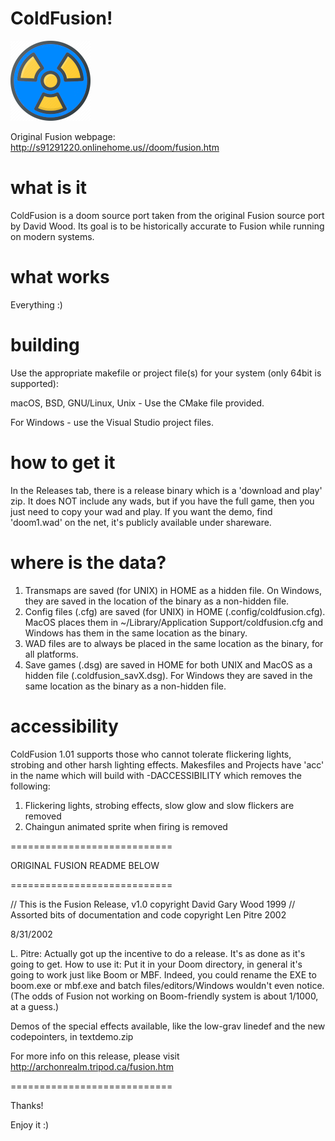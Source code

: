 # ColdFusion!
[![ColdFusion! Icon](https://github.com/atsb/coldfusion/blob/master/src/coldfusion_icon.png)](https://github.com/atsb/coldfusion)

Original Fusion webpage: http://s91291220.onlinehome.us//doom/fusion.htm

# what is it
ColdFusion is a doom source port taken from the original Fusion source port by David Wood.  Its goal is to be historically accurate to Fusion while running on modern systems.

# what works
Everything :)

# building
Use the appropriate makefile or project file(s) for your system (only 64bit is supported):

macOS, BSD, GNU/Linux, Unix - Use the CMake file provided.

For Windows - use the Visual Studio project files.

# how to get it
In the Releases tab, there is a release binary which is a 'download and play' zip.  It does NOT include any wads, but if you have the full game, then you just need to copy your wad and play.  If you want the demo, find 'doom1.wad' on the net, it's publicly available under shareware.

# where is the data?

1. Transmaps are saved (for UNIX) in HOME as a hidden file.  On Windows, they are saved in the location of the binary as a non-hidden file.
2. Config files (.cfg) are saved (for UNIX) in HOME (.config/coldfusion.cfg).  MacOS places them in ~/Library/Application Support/coldfusion.cfg and Windows has them in the same location as the binary.
3. WAD files are to always be placed in the same location as the binary, for all platforms.
4. Save games (.dsg) are saved in HOME for both UNIX and MacOS as a hidden file (.coldfusion_savX.dsg).  For Windows they are saved in the same location as the binary as a non-hidden file.

# accessibility

ColdFusion 1.01 supports those who cannot tolerate flickering lights, strobing and other harsh lighting effects.
Makesfiles and Projects have 'acc' in the name which will build with -DACCESSIBILITY which removes the following:
1. Flickering lights, strobing effects, slow glow and slow flickers are removed
2. Chaingun animated sprite when firing is removed

============================

ORIGINAL FUSION README BELOW

============================

// This is the Fusion Release, v1.0 copyright David Gary Wood 1999
// Assorted bits of documentation and code copyright Len Pitre 2002

8/31/2002

L. Pitre: Actually got up the incentive to do a release. It's as done
as it's going to get. How to use it: Put it in your Doom directory,
in general it's going to work just like Boom or MBF. Indeed, you could
rename the EXE to boom.exe or mbf.exe and batch files/editors/Windows
wouldn't even notice. (The odds of Fusion not working on Boom-friendly
system is about 1/1000, at a guess.)

Demos of the special effects available, like the low-grav linedef and
the new codepointers, in textdemo.zip 

For more info on this release, please visit
http://archonrealm.tripod.ca/fusion.htm 

============================

Thanks!

Enjoy it :)
